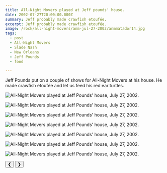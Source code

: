 ```yaml
---
title: All-Night Movers played at Jeff pounds' house.
date: 2002-07-27T20:00:00.000Z
summary: Jeff probably made crawfish etoufée.
excerpt: Jeff probably made crawfish etoufée.
image: /rock/all-night-movers/anm-jul-27-2002/anmmatador14.jpg
tags:
  - post 
  - All-Night Movers
  - Slade Nash
  - New Orleans
  - Jeff Pounds
  - food

---
```


Jeff Pounds put on a couple of shows for All-Night Movers at his house. He made crawfish etoufée and let us feed his red ear turtles.

<div id="viewport">

![All-Night Movers played at Jeff Pounds' house, July 27, 2002.](/static/img/rock/all-night-movers/anm-jul-27-2002/020727band.jpg "All-Night Movers played at Jeff Pounds' house, July 27, 2002.")

![All-Night Movers played at Jeff Pounds' house, July 27, 2002.](/static/img/rock/all-night-movers/anm-jul-27-2002/020727dands.jpg "All-Night Movers played at Jeff Pounds' house, July 27, 2002.")

![All-Night Movers played at Jeff Pounds' house, July 27, 2002.](/static/img/rock/all-night-movers/anm-jul-27-2002/020727dave.jpg "All-Night Movers played at Jeff Pounds' house, July 27, 2002.")

![All-Night Movers played at Jeff Pounds' house, July 27, 2002.](/static/img/rock/all-night-movers/anm-jul-27-2002/020727dave356.jpg "All-Night Movers played at Jeff Pounds' house, July 27, 2002.")

![All-Night Movers played at Jeff Pounds' house, July 27, 2002.](/static/img/rock/all-night-movers/anm-jul-27-2002/davelonelv356.jpg "All-Night Movers played at Jeff Pounds' house, July 27, 2002.")

![All-Night Movers played at Jeff Pounds' house, July 27, 2002.](/static/img/rock/all-night-movers/anm-jul-27-2002/slade356.jpg "All-Night Movers played at Jeff Pounds' house, July 27, 2002.")

![All-Night Movers played at Jeff Pounds' house, July 27, 2002.](/static/img/rock/all-night-movers/anm-jul-27-2002/sladealone356.jpg "All-Night Movers played at Jeff Pounds' house, July 27, 2002.")


</div>
<div class="flex row-reverse space-between">
  <div id="caption"></div>
  <div class="prevnext-container">
    <button id="buttonPrevious">&#10094;</button>
    <button id="buttonNext">&#10095;</button>
  </div>
</div>


